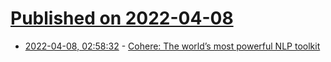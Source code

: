 # [Published on 2022-04-08](index.md)

* [2022-04-08, 02:58:32](https://news.ycombinator.com/item?id=30952871) - [Cohere: The world’s most powerful NLP toolkit](https://cohere.ai)
